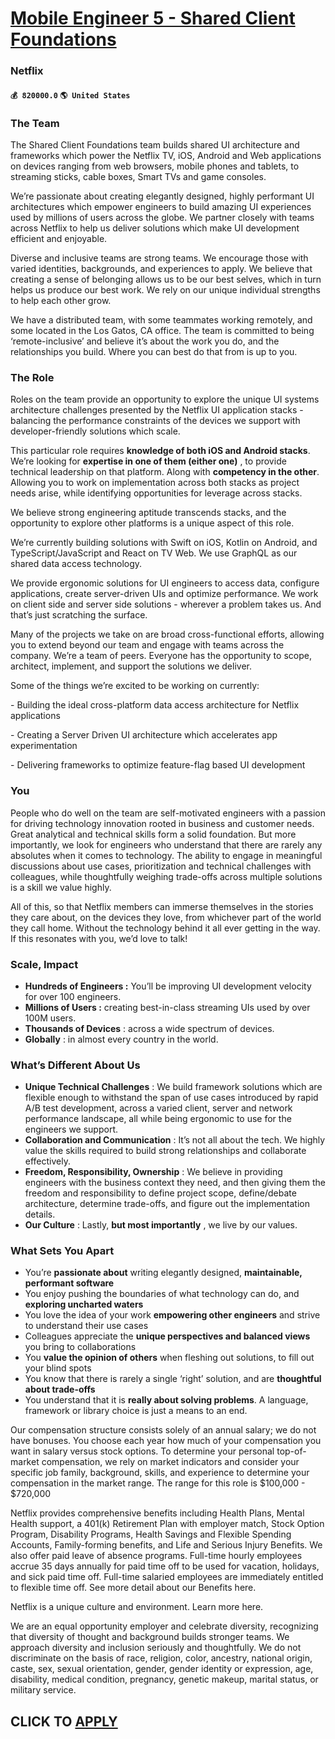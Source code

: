 # [Mobile Engineer 5 - Shared Client Foundations](https://www.remotewlb.com/apply/mobile-engineer-5-shared-client-foundations-81466)  
### Netflix  
#### `💰 820000.0` `🌎 United States`  

### The Team

The Shared Client Foundations team builds shared UI architecture and frameworks which power the Netflix TV, iOS, Android and Web applications on devices ranging from web browsers, mobile phones and tablets, to streaming sticks, cable boxes, Smart TVs and game consoles.

We’re passionate about creating elegantly designed, highly performant UI architectures which empower engineers to build amazing UI experiences used by millions of users across the globe. We partner closely with teams across Netflix to help us deliver solutions which make UI development efficient and enjoyable.

Diverse and inclusive teams are strong teams. We encourage those with varied identities, backgrounds, and experiences to apply. We believe that creating a sense of belonging allows us to be our best selves, which in turn helps us produce our best work. We rely on our unique individual strengths to help each other grow.

We have a distributed team, with some teammates working remotely, and some located in the Los Gatos, CA office. The team is committed to being ‘remote-inclusive’ and believe it’s about the work you do, and the relationships you build. Where you can best do that from is up to you.

### The Role

Roles on the team provide an opportunity to explore the unique UI systems architecture challenges presented by the Netflix UI application stacks - balancing the performance constraints of the devices we support with developer-friendly solutions which scale.

This particular role requires **knowledge of both iOS and Android stacks**. We’re looking for **expertise in one of them (either one)** , to provide technical leadership on that platform. Along with **competency in the other**. Allowing you to work on implementation across both stacks as project needs arise, while identifying opportunities for leverage across stacks.

We believe strong engineering aptitude transcends stacks, and the opportunity to explore other platforms is a unique aspect of this role.

We’re currently building solutions with Swift on iOS, Kotlin on Android, and TypeScript/JavaScript and React on TV Web. We use GraphQL as our shared data access technology.

We provide ergonomic solutions for UI engineers to access data, configure applications, create server-driven UIs and optimize performance. We work on client side and server side solutions - wherever a problem takes us. And that’s just scratching the surface.

Many of the projects we take on are broad cross-functional efforts, allowing you to extend beyond our team and engage with teams across the company. We’re a team of peers. Everyone has the opportunity to scope, architect, implement, and support the solutions we deliver.

Some of the things we’re excited to be working on currently:

\- Building the ideal cross-platform data access architecture for Netflix applications

\- Creating a Server Driven UI architecture which accelerates app experimentation

\- Delivering frameworks to optimize feature-flag based UI development

### You

People who do well on the team are self-motivated engineers with a passion for driving technology innovation rooted in business and customer needs. Great analytical and technical skills form a solid foundation. But more importantly, we look for engineers who understand that there are rarely any absolutes when it comes to technology. The ability to engage in meaningful discussions about use cases, prioritization and technical challenges with colleagues, while thoughtfully weighing trade-offs across multiple solutions is a skill we value highly.

All of this, so that Netflix members can immerse themselves in the stories they care about, on the devices they love, from whichever part of the world they call home. Without the technology behind it all ever getting in the way. If this resonates with you, we’d love to talk!

### Scale, Impact

  *  **Hundreds of Engineers :** You’ll be improving UI development velocity for over 100 engineers.
  *  **Millions of Users :** creating best-in-class streaming UIs used by over 100M users.
  *  **Thousands of Devices** : across a wide spectrum of devices.
  *  **Globally** : in almost every country in the world.

### What’s Different About Us

  *  **Unique Technical Challenges** : We build framework solutions which are flexible enough to withstand the span of use cases introduced by rapid A/B test development, across a varied client, server and network performance landscape, all while being ergonomic to use for the engineers we support.
  *  **Collaboration and Communication** : It’s not all about the tech. We highly value the skills required to build strong relationships and collaborate effectively.
  *  **Freedom, Responsibility, Ownership** : We believe in providing engineers with the business context they need, and then giving them the freedom and responsibility to define project scope, define/debate architecture, determine trade-offs, and figure out the implementation details.
  *  **Our Culture** : Lastly, **but most importantly** , we live by our values.

### What Sets You Apart

  * You’re **passionate about** writing elegantly designed, **maintainable, performant software**
  * You enjoy pushing the boundaries of what technology can do, and **exploring uncharted waters**
  * You love the idea of your work **empowering other engineers** and strive to understand their use cases
  * Colleagues appreciate the **unique perspectives and balanced views** you bring to collaborations
  * You **value the opinion of others** when fleshing out solutions, to fill out your blind spots
  * You know that there is rarely a single ‘right’ solution, and are **thoughtful about trade-offs**
  * You understand that it is **really about solving problems**. A language, framework or library choice is just a means to an end.

Our compensation structure consists solely of an annual salary; we do not have bonuses. You choose each year how much of your compensation you want in salary versus stock options. To determine your personal top-of-market compensation, we rely on market indicators and consider your specific job family, background, skills, and experience to determine your compensation in the market range. The range for this role is $100,000 - $720,000

Netflix provides comprehensive benefits including Health Plans, Mental Health support, a 401(k) Retirement Plan with employer match, Stock Option Program, Disability Programs, Health Savings and Flexible Spending Accounts, Family-forming benefits, and Life and Serious Injury Benefits. We also offer paid leave of absence programs. Full-time hourly employees accrue 35 days annually for paid time off to be used for vacation, holidays, and sick paid time off. Full-time salaried employees are immediately entitled to flexible time off. See more detail about our Benefits here.

Netflix is a unique culture and environment. Learn more here.

We are an equal opportunity employer and celebrate diversity, recognizing that diversity of thought and background builds stronger teams. We approach diversity and inclusion seriously and thoughtfully. We do not discriminate on the basis of race, religion, color, ancestry, national origin, caste, sex, sexual orientation, gender, gender identity or expression, age, disability, medical condition, pregnancy, genetic makeup, marital status, or military service.

  
## CLICK TO [APPLY](https://www.remotewlb.com/apply/mobile-engineer-5-shared-client-foundations-81466)

